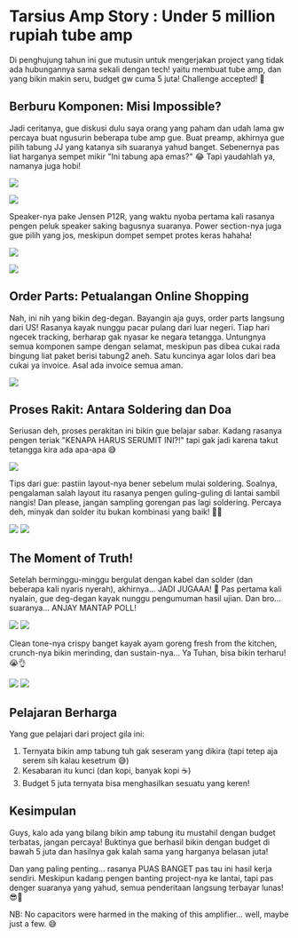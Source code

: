 # Tarsius Amp Story : Under 5 million rupiah tube amp

Di penghujung tahun ini gue mutusin untuk mengerjakan project yang tidak ada hubungannya sama sekali dengan tech! yaitu membuat tube amp, dan yang bikin makin seru, budget gw cuma 5 juta! Challenge accepted! 💪

## Berburu Komponen: Misi Impossible?

Jadi ceritanya, gue diskusi dulu saya orang yang paham dan udah lama gw percaya buat ngusurin beberapa tube amp gue. Buat preamp, akhirnya gue pilih tabung JJ yang katanya sih suaranya yahud banget. Sebenernya pas liat harganya sempet mikir "Ini tabung apa emas?" 😂 Tapi yaudahlah ya, namanya juga hobi!

![](https://raw.githubusercontent.com/anak10thn/anak10thn.github.io/refs/heads/master/assets/amp/1.2.jpeg)

![](https://raw.githubusercontent.com/anak10thn/anak10thn.github.io/refs/heads/master/assets/amp/1.jpg)

Speaker-nya pake Jensen P12R, yang waktu nyoba pertama kali rasanya pengen peluk speaker saking bagusnya suaranya. Power section-nya juga gue pilih yang jos, meskipun dompet sempet protes keras hahaha!

![](https://raw.githubusercontent.com/anak10thn/anak10thn.github.io/refs/heads/master/assets/amp/2.jpg)

![](https://raw.githubusercontent.com/anak10thn/anak10thn.github.io/refs/heads/master/assets/amp/3.jpg)

## Order Parts: Petualangan Online Shopping

Nah, ini nih yang bikin deg-degan. Bayangin aja guys, order parts langsung dari US! Rasanya kayak nunggu pacar pulang dari luar negeri. Tiap hari ngecek tracking, berharap gak nyasar ke negara tetangga. Untungnya semua komponen sampe dengan selamat, meskipun pas dibea cukai rada bingung liat paket berisi tabung2 aneh. Satu kuncinya agar lolos dari bea cukai ya invoice. Asal ada invoice semua aman.

![](https://raw.githubusercontent.com/anak10thn/anak10thn.github.io/refs/heads/master/assets/amp/4.jpeg)

## Proses Rakit: Antara Soldering dan Doa

Seriusan deh, proses perakitan ini bikin gue belajar sabar. Kadang rasanya pengen teriak "KENAPA HARUS SERUMIT INI?!" tapi gak jadi karena takut tetangga kira ada apa-apa 😅

![](https://raw.githubusercontent.com/anak10thn/anak10thn.github.io/refs/heads/master/assets/amp/8.jpeg)

Tips dari gue: pastiin layout-nya bener sebelum mulai soldering. Soalnya, pengalaman salah layout itu rasanya pengen guling-guling di lantai sambil nangis! Dan please, jangan sampling gorengan pas lagi soldering. Percaya deh, minyak dan solder itu bukan kombinasi yang baik! 🍟❌

![](https://raw.githubusercontent.com/anak10thn/anak10thn.github.io/refs/heads/master/assets/amp/7.jpeg)
![](https://raw.githubusercontent.com/anak10thn/anak10thn.github.io/refs/heads/master/assets/amp/6.jpeg)

## The Moment of Truth!

Setelah berminggu-minggu bergulat dengan kabel dan solder (dan beberapa kali nyaris nyerah), akhirnya... JADI JUGAAA! 🎉 Pas pertama kali nyalain, gue deg-degan kayak nunggu pengumuman hasil ujian. Dan bro... suaranya... ANJAY MANTAP POLL! 

![](https://raw.githubusercontent.com/anak10thn/anak10thn.github.io/refs/heads/master/assets/amp/9.jpeg)
![](https://raw.githubusercontent.com/anak10thn/anak10thn.github.io/refs/heads/master/assets/amp/10.jpeg)

Clean tone-nya crispy banget kayak ayam goreng fresh from the kitchen, crunch-nya bikin merinding, dan sustain-nya... Ya Tuhan, bisa bikin terharu! 😭👌

![](https://raw.githubusercontent.com/anak10thn/anak10thn.github.io/refs/heads/master/assets/amp/11.jpeg)
![](https://raw.githubusercontent.com/anak10thn/anak10thn.github.io/refs/heads/master/assets/amp/13.jpeg)

## Pelajaran Berharga

Yang gue pelajari dari project gila ini:
1. Ternyata bikin amp tabung tuh gak seseram yang dikira (tapi tetep aja serem sih kalau kesetrum 😅)
2. Kesabaran itu kunci (dan kopi, banyak kopi ☕)
3. Budget 5 juta ternyata bisa menghasilkan sesuatu yang keren!

## Kesimpulan

Guys, kalo ada yang bilang bikin amp tabung itu mustahil dengan budget terbatas, jangan percaya! Buktinya gue berhasil bikin dengan budget di bawah 5 juta dan hasilnya gak kalah sama yang harganya belasan juta! 

Dan yang paling penting... rasanya PUAS BANGET pas tau ini hasil kerja sendiri. Meskipun kadang pengen banting project-nya ke lantai, tapi pas denger suaranya yang yahud, semua penderitaan langsung terbayar lunas! 😎🎸

NB: No capacitors were harmed in the making of this amplifier... well, maybe just a few. 😅

